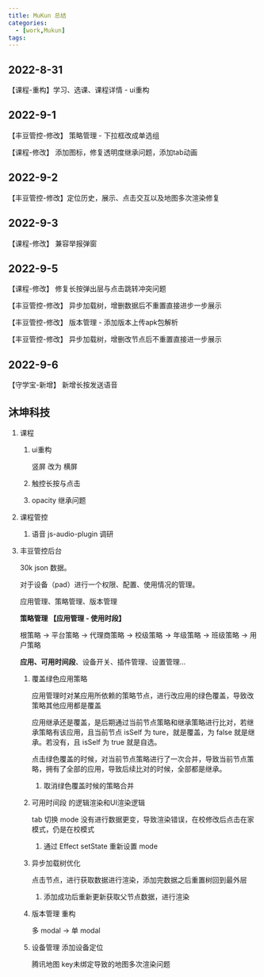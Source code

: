 ```yaml
---
title: MuKun 总结
categories:
  - [work,Mukun]
tags: 
---
```


## 2022-8-31

【课程-重构】学习、选课、课程详情 - ui重构

## 2022-9-1

【丰豆管控-修改】 策略管理 - 下拉框改成单选组

【课程-修改】 添加图标，修复透明度继承问题，添加tab动画

## 2022-9-2

【丰豆管控-修改】定位历史，展示、点击交互以及地图多次渲染修复

## 2022-9-3

【课程-修改】 兼容举报弹窗

## 2022-9-5

【课程-修改】 修复长按弹出层与点击跳转冲突问题

【丰豆管控-修改】 异步加载树，增删数据后不重置直接进步一步展示

【丰豆管控-修改】 版本管理 - 添加版本上传apk包解析

【丰豆管控-修改】 异步加载树，增删改节点后不重置直接进一步展示

## 2022-9-6

【守学宝-新增】 新增长按发送语音

## 沐坤科技

1. 课程
   
   1. ui重构
      
      竖屏 改为 横屏
   
   2. 触控长按与点击
   
   3. opacity 继承问题

2. 课程管控
   
   1. 语音 js-audio-plugin 调研

3. 丰豆管控后台
   
   30k json 数据。
   
   对于设备（pad）进行一个权限、配置、使用情况的管理。
   
   应用管理、策略管理、版本管理
   
   **策略管理 【应用管理 - 使用时段】**
   
   根策略 -> 平台策略 -> 代理商策略 -> 校级策略 -> 年级策略 -> 班级策略 -> 用户策略
   
   **应用、可用时间段**、设备开关、插件管理、设置管理...
   
   1. 覆盖绿色应用策略
      
      应用管理时对某应用所依赖的策略节点，进行改应用的绿色覆盖，导致改策略其他应用都是覆盖
      
      应用继承还是覆盖，是后期通过当前节点策略和继承策略进行比对，若继承策略有该应用，且当前节点 isSelf 为 ture，就是覆盖，为 false 就是继承。若没有，且 isSelf 为 true 就是自选。
      
      点击绿色覆盖的时候，对当前节点策略进行了一次合并，导致当前节点策略，拥有了全部的应用，导致后续比对的时候，全部都是继承。
      
      1. 取消绿色覆盖时候的策略合并
   
   2. 可用时间段 的逻辑渲染和UI渲染逻辑
      
      tab 切换 mode 没有进行数据更变，导致渲染错误，在校修改后点击在家模式，仍是在校模式
      
      1. 通过 Effect setState 重新设置 mode
   
   3. 异步加载树优化
      
      点击节点，进行获取数据进行渲染，添加完数据之后重置树回到最外层
      
      1. 添加成功后重新更新获取父节点数据，进行渲染
   
   4. 版本管理 重构
      
      多 modal -> 单 modal
   
   5. 设备管理 添加设备定位
      
      腾讯地图 key未绑定导致的地图多次渲染问题
